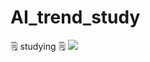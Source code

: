 # AI_trend_study
 🗒 studying 🗒 
 <img src="https://img.shields.io/badge/Python-3776AB?style=flat&logo=Python&logoColor=white"/>



